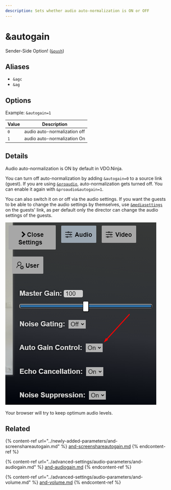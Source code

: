 ```yaml
---
description: Sets whether audio auto-normalization is ON or OFF
---
```


# \&autogain

Sender-Side Option! ([`&push`](push.md))

## Aliases

* `&agc`
* `&ag`

## Options

Example: `&autogain=1`

| Value | Description                  |
| ----- | ---------------------------- |
| `0`   | audio auto-normalization off |
| `1`   | audio auto-normalization On  |

## Details

Audio auto-normalization is ON by default in VDO.Ninja.

You can turn off auto-normalization by adding `&autogain=0` to a source link (guest). If you are using [`&proaudio`](../advanced-settings/audio-parameters/and-proaudio.md), auto-normalization gets turned off. You can enable it again with `&proaudio&autogain=1`.

You can also switch it on or off via the audio settings. If you want the guests to be able to change the audio settings by themselves, use [`&mediasettings`](../newly-added-parameters/and-mediasettings.md) on the guests' link, as per default only the director can change the audio settings of the guests.

![](<../.gitbook/assets/image (90).png>)

Your browser will try to keep optimum audio levels.

## Related

{% content-ref url="../newly-added-parameters/and-screenshareautogain.md" %}
[and-screenshareautogain.md](../newly-added-parameters/and-screenshareautogain.md)
{% endcontent-ref %}

{% content-ref url="../advanced-settings/audio-parameters/and-audiogain.md" %}
[and-audiogain.md](../advanced-settings/audio-parameters/and-audiogain.md)
{% endcontent-ref %}

{% content-ref url="../advanced-settings/audio-parameters/and-volume.md" %}
[and-volume.md](../advanced-settings/audio-parameters/and-volume.md)
{% endcontent-ref %}
